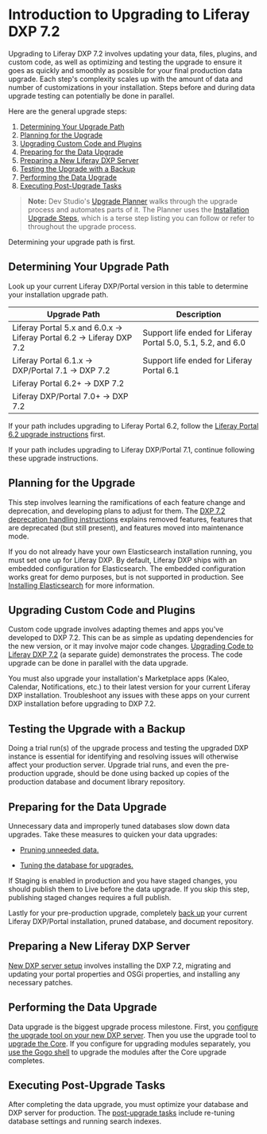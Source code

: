 # Introduction to Upgrading to Liferay DXP 7.2

Upgrading to Liferay DXP 7.2 involves updating your data, files, plugins, and custom code, as well as optimizing and testing the upgrade to ensure it goes as quickly and smoothly as possible for your final production data upgrade. Each step's complexity scales up with the amount of data and number of customizations in your installation. Steps before and during data upgrade testing can potentially be done in parallel. 

Here are the general upgrade steps:

1. [Determining Your Upgrade Path](#determining-your-upgrade-path)
1. [Planning for the Upgrade](#planning-for-the-upgrade)
1. [Upgrading Custom Code and Plugins](#upgrading-custom-code-and-plugins)
1. [Preparing for the Data Upgrade](#preparing-for-the-data-upgrade)
1. [Preparing a New Liferay DXP Server](#preparing-a-new-liferay-dxp-server)
1. [Testing the Upgrade with a Backup](#testing-the-upgrade-with-a-backup)
1. [Performing the Data Upgrade](#performing-the-data-upgrade)
1. [Executing Post-Upgrade Tasks](#executing-post-upgrade-tasks)

> **Note:** Dev Studio's [Upgrade Planner](https://help.liferay.com/hc/en-us/articles/360029147451-Liferay-Upgrade-Planner) walks through the upgrade process and automates parts of it. The Planner uses the [Installation Upgrade Steps](../08-reference/06-installation-upgrade-steps.md), which is a terse step listing you can follow or refer to throughout the upgrade process. 

Determining your upgrade path is first. 

## Determining Your Upgrade Path

Look up your current Liferay DXP/Portal version in this table to determine your installation upgrade path.

| Upgrade Path                            | Description |
| --------------------------------------- | ----------- |
| Liferay Portal 5.x and 6.0.x &rarr; Liferay Portal 6.2 &rarr; Liferay DXP 7.2 | Support life ended for Liferay Portal 5.0, 5.1, 5.2, and 6.0 |
| Liferay Portal 6.1.x &rarr; DXP/Portal 7.1 &rarr; DXP 7.2 | Support life ended for Liferay Portal 6.1 |
| Liferay Portal 6.2+ &rarr; DXP 7.2      |             |
| Liferay DXP/Portal 7.0+ &rarr; DXP 7.2  |             |

If your path includes upgrading to Liferay Portal 6.2, follow the [Liferay Portal 6.2 upgrade instructions](https://help.liferay.com/hc/en-us/articles/360017903232-Upgrading-Liferay) first.

If your path includes upgrading to Liferay DXP/Portal 7.1, continue following these upgrade instructions.

## Planning for the Upgrade

This step involves learning the ramifications of each feature change and deprecation, and developing plans to adjust for them. The [DXP 7.2 deprecation handling instructions](./98-handling-deprecations-in-liferay-dxp-7-2.md) explains removed features, features that are deprecated (but still present), and features moved into maintenance mode.

If you do not already have your own Elasticsearch installation running, you must set one up for Liferay DXP. By default, Liferay DXP ships with an embedded configuration for Elasticsearch. The embedded configuration works great for demo purposes, but is not supported in production. See [Installing Elasticsearch](https://help.liferay.com/hc/en-us/articles/360028711132-Installing-Elasticsearch) for more information.

## Upgrading Custom Code and Plugins

Custom code upgrade involves adapting themes and apps you've developed to DXP 7.2. This can be as simple as updating dependencies for the new version, or it may involve major code changes. [Upgrading Code to Liferay DXP 7.2](https://help.liferay.com/hc/en-us/articles/360029316391-Introduction-to-Upgrading-Code-to-Liferay-DXP-7-2) (a separate guide) demonstrates the process. The code upgrade can be done in parallel with the data upgrade. 

You must also upgrade your installation's Marketplace apps (Kaleo, Calendar, Notifications, etc.) to their latest version for your current Liferay DXP installation. Troubleshoot any issues with these apps on your current DXP installation before upgrading to DXP 7.2.

## Testing the Upgrade with a Backup

Doing a trial run(s) of the upgrade process and testing the upgraded DXP instance is essential for identifying and resolving issues will otherwise affect your production server. Upgrade trial runs, and even the pre-production upgrade, should be done using backed up copies of the production database and document library repository. 

## Preparing for the Data Upgrade

Unnecessary data and improperly tuned databases slow down data upgrades. Take these measures to quicken your data upgrades: 

- [Pruning unneeded data.](./02-pruning-the-database.md)

- [Tuning the database for upgrades.](./02-tuning-for-the-data-upgrade.md)

If Staging is enabled in production and you have staged changes, you should publish them to Live before the data upgrade. If you skip this step, publishing staged changes requires a full publish.

Lastly for your pre-production upgrade, completely [back up](../09-mainitaining-a-liferay-dxp-installation/02-backing-up.md) your current Liferay DXP/Portal installation, pruned database, and document repository. 

## Preparing a New Liferay DXP Server

[New DXP server setup](./05-preparing-a-new-application-server-for-liferay-dxp.md) involves installing the DXP 7.2, migrating and updating your portal properties and OSGi properties, and installing any necessary patches. 

## Performing the Data Upgrade

Data upgrade is the biggest upgrade process milestone. First, you [configure the upgrade tool on your new DXP server](./03-configuring-the-data-upgrade.md). Then you use the upgrade tool to [upgrade the Core](./04-upgrading-the-core-using-the-upgrade-tool.md). If you configure for upgrading modules separately, you [use the Gogo shell](./05-upgrading-modules-using-gogo-shell.md) to upgrade the modules after the Core upgrade completes.

## Executing Post-Upgrade Tasks

After completing the data upgrade, you must optimize your database and DXP server for production. The [post-upgrade tasks](./07-executing-post-upgrade-tasks.md) include re-tuning database settings and running search indexes.
